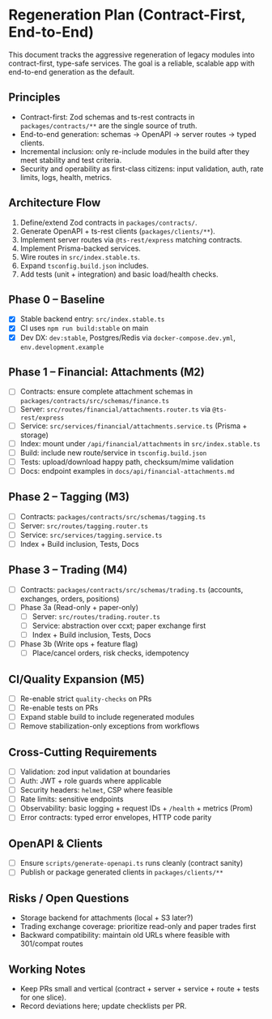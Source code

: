 # Regeneration Plan (Contract-First, End-to-End)

This document tracks the aggressive regeneration of legacy modules into contract-first, type-safe services. The goal is a reliable, scalable app with end-to-end generation as the default.

## Principles
- Contract-first: Zod schemas and ts-rest contracts in `packages/contracts/**` are the single source of truth.
- End-to-end generation: schemas -> OpenAPI -> server routes -> typed clients.
- Incremental inclusion: only re-include modules in the build after they meet stability and test criteria.
- Security and operability as first-class citizens: input validation, auth, rate limits, logs, health, metrics.

## Architecture Flow
1) Define/extend Zod contracts in `packages/contracts/`.
2) Generate OpenAPI + ts-rest clients (`packages/clients/**`).
3) Implement server routes via `@ts-rest/express` matching contracts.
4) Implement Prisma-backed services.
5) Wire routes in `src/index.stable.ts`.
6) Expand `tsconfig.build.json` includes.
7) Add tests (unit + integration) and basic load/health checks.

## Phase 0 – Baseline
- [x] Stable backend entry: `src/index.stable.ts`
- [x] CI uses `npm run build:stable` on main
- [x] Dev DX: `dev:stable`, Postgres/Redis via `docker-compose.dev.yml`, `env.development.example`

## Phase 1 – Financial: Attachments (M2)
- [ ] Contracts: ensure complete attachment schemas in `packages/contracts/src/schemas/finance.ts`
- [ ] Server: `src/routes/financial/attachments.router.ts` via `@ts-rest/express`
- [ ] Service: `src/services/financial/attachments.service.ts` (Prisma + storage)
- [ ] Index: mount under `/api/financial/attachments` in `src/index.stable.ts`
- [ ] Build: include new route/service in `tsconfig.build.json`
- [ ] Tests: upload/download happy path, checksum/mime validation
- [ ] Docs: endpoint examples in `docs/api/financial-attachments.md`

## Phase 2 – Tagging (M3)
- [ ] Contracts: `packages/contracts/src/schemas/tagging.ts`
- [ ] Server: `src/routes/tagging.router.ts`
- [ ] Service: `src/services/tagging.service.ts`
- [ ] Index + Build inclusion, Tests, Docs

## Phase 3 – Trading (M4)
- [ ] Contracts: `packages/contracts/src/schemas/trading.ts` (accounts, exchanges, orders, positions)
- [ ] Phase 3a (Read-only + paper-only)
  - [ ] Server: `src/routes/trading.router.ts`
  - [ ] Service: abstraction over ccxt; paper exchange first
  - [ ] Index + Build inclusion, Tests, Docs
- [ ] Phase 3b (Write ops + feature flag)
  - [ ] Place/cancel orders, risk checks, idempotency

## CI/Quality Expansion (M5)
- [ ] Re-enable strict `quality-checks` on PRs
- [ ] Re-enable tests on PRs
- [ ] Expand stable build to include regenerated modules
- [ ] Remove stabilization-only exceptions from workflows

## Cross-Cutting Requirements
- [ ] Validation: zod input validation at boundaries
- [ ] Auth: JWT + role guards where applicable
- [ ] Security headers: `helmet`, CSP where feasible
- [ ] Rate limits: sensitive endpoints
- [ ] Observability: basic logging + request IDs + `/health` + metrics (Prom)
- [ ] Error contracts: typed error envelopes, HTTP code parity

## OpenAPI & Clients
- [ ] Ensure `scripts/generate-openapi.ts` runs cleanly (contract sanity)
- [ ] Publish or package generated clients in `packages/clients/**`

## Risks / Open Questions
- Storage backend for attachments (local + S3 later?)
- Trading exchange coverage: prioritize read-only and paper trades first
- Backward compatibility: maintain old URLs where feasible with 301/compat routes

## Working Notes
- Keep PRs small and vertical (contract + server + service + route + tests for one slice).
- Record deviations here; update checklists per PR.
